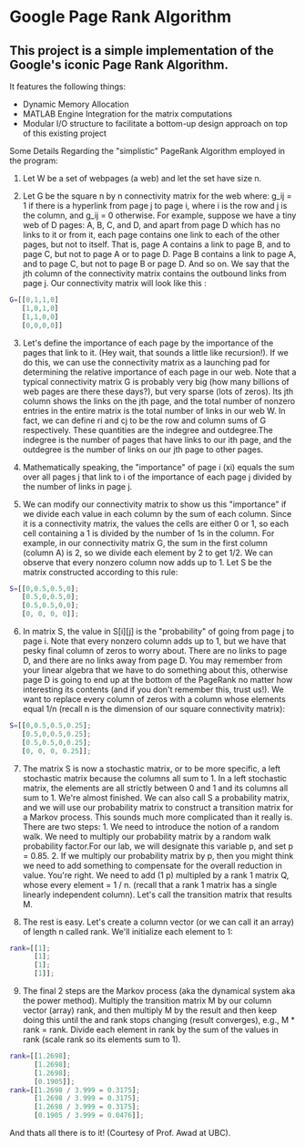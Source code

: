 Google Page Rank Algorithm
==
This project is a simple implementation of the Google's iconic Page Rank Algorithm.
--
It features the following things:

* Dynamic Memory Allocation
* MATLAB Engine Integration for the matrix computations
* Modular I/O structure to facilitate a bottom-up design approach on top of this existing project

Some Details Regarding the "simplistic" PageRank Algorithm employed in the program: 

1. Let W be a set of webpages (a web) and let the set have size n.

2. Let G be the square n by n connectivity matrix for the web where:
g_ij = 1 if there is a hyperlink from page j to page i, where i is the row and j is the column, and g_ij = 0 otherwise. For example, suppose we have a tiny web of D pages: A, B, C, and D, and apart from page D which has no links to it or from it, each page contains one link to each of the other pages, but not to itself. That is, page A contains a link to page B, and to page C, but not to page A or to page D. Page B contains a link to page A, and to page C, but not to page B or page D. And so on. We say that the jth column of the connectivity matrix contains the outbound links from page j. Our connectivity matrix will look like this :
```Matlab
G=[[0,1,1,0]
   [1,0,1,0]
   [1,1,0,0]
   [0,0,0,0]]
```
3. Let's define the importance of each page by the importance of the pages that link to it. (Hey wait, that sounds a little like recursion!). If we
do this, we can use the connectivity matrix as a launching pad for determining the relative importance of each page in our web. Note that a
typical connectivity matrix G is probably very big (how many billions of web pages are there these days?), but very sparse (lots of zeros). Its jth
column shows the links on the jth page, and the total number of nonzero entries in the entire matrix is the total number of links in our web W. In
fact, we can define ri and cj to be the row and column sums of G respectively. These quantities are the indegree and outdegree.The indegree is the number of pages that have links to our ith page, and the outdegree is the number of links on our jth page to other pages.

4. Mathematically speaking, the "importance" of page i (xi) equals the sum over all pages j that link to i of the importance of each page j divided
by the number of links in page j.

5. We can modify our connectivity matrix to show us this "importance" if we divide each value in each column by the sum of each column. Since it is a connectivity matrix, the values the cells are either 0 or 1, so each cell containing a 1 is divided by the number of 1s in the column.
For example, in our connectivity matrix G, the sum in the first column (column A) is 2, so we divide each element by 2 to get 1/2. We can
observe that every nonzero column now adds up to 1. Let S be the matrix constructed according to this rule:
```Matlab
S=[[0,0.5,0.5,0];
   [0.5,0,0.5,0];
   [0.5,0.5,0,0];
   [0, 0, 0, 0]];
```
6. In matrix S, the value in S[i][j] is the "probability" of going from page j to page i. Note that every nonzero column adds up to 1, but we have that pesky final column of zeros to worry about. There are no links to page D, and there are no links away from page D. You may remember from your linear algebra that we have to do something about this, otherwise page D is going to end up at the bottom of the PageRank no matter how interesting its contents (and if you don't remember this, trust us!). We want to replace every column of zeros with a column whose elements equal 1/n (recall n is the dimension of our square connectivity matrix):
```Matlab
S=[[0,0.5,0.5,0.25];
   [0.5,0,0.5,0.25];
   [0.5,0.5,0,0.25];
   [0, 0, 0, 0.25]];
```
7. The matrix S is now a stochastic matrix, or to be more specific, a left stochastic matrix because the columns all sum to 1. In a left stochastic matrix, the elements are all strictly between 0 and 1 and its columns all sum to 1. We're almost finished. We can also call S a probability matrix, and we will use our probability matrix to construct a transition matrix for a Markov process. This sounds much more complicated than it really is. There are two steps:
		1. We need to introduce the notion of a random walk. We need to multiply our probability matrix by a random walk probability factor.For our lab, we will designate this variable p, and set p = 0.85.
		2. If we multiply our probability matrix by p, then you might think we need to add something to compensate for the overall reduction in value. You're right. We need to add (1 p) multipled by a rank 1 matrix Q, whose every element = 1 / n. (recall that a rank 1 matrix has a single linearly independent column). Let's call the transition matrix that results M.
		
8. The rest is easy. Let's create a column vector (or we can call it an array) of length n called rank. We'll initialize each element to 1:
```Matlab
rank=[[1];
      [1]; 
      [1];
      [1]]; 	
```
9. The final 2 steps are the Markov process (aka the dynamical system aka the power method). Multiply the transition matrix M by our column vector (array) rank, and then multiply M by the result and then keep doing this until the and rank stops changing (result converges), e.g., M * rank = rank. Divide each element in rank by the sum of the values in rank (scale rank so its elements sum to 1).
```Matlab
rank=[[1.2698];
      [1.2698]; 
      [1.2698];
      [0.1905]]; 
rank=[[1.2698 / 3.999 = 0.3175];
      [1.2698 / 3.999 = 0.3175];
      [1.2698 / 3.999 = 0.3175];
      [0.1905 / 3.999 = 0.0476]];
```
And thats all there is to it! 
(Courtesy of Prof. Awad at UBC).